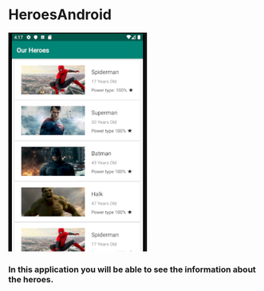 # HeroesAndroid
![Heroes](heroes.png)

### In this application you will be able to see the information about the heroes.
